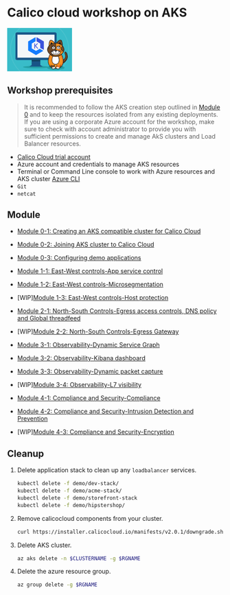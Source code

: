 # Calico cloud workshop on AKS

<img src="img/calico.png" alt="Calico on AKS" width="30%"/>


## Workshop prerequisites

>It is recommended to follow the AKS creation step outlined in [Module 0](modules/creating-aks-cluster.md) and to keep the resources isolated from any existing deployments. If you are using a corporate Azure account for the workshop, make sure to check with account administrator to provide you with sufficient permissions to create and manage AkS clusters and Load Balancer resources.

- [Calico Cloud trial account](https://www.calicocloud.io/home)
- Azure account and credentials to manage AKS resources
- Terminal or Command Line console to work with Azure resources and AKS cluster [Azure CLI](https://docs.microsoft.com/en-us/cli/azure/install-azure-cli)
- `Git`
- `netcat`

## Module

- [Module 0-1: Creating an AKS compatible cluster for Calico Cloud](modules/creating-aks-cluster.md)
- [Module 0-2: Joining AKS cluster to Calico Cloud](modules/joining-aks-to-calico-cloud.md)
- [Module 0-3: Configuring demo applications](modules/configuring-demo-apps.md)

- [Module 1-1: East-West controls-App service control](modules/app-service-control.md)
- [Module 1-2: East-West controls-Microsegmentation](modules/microsegmentation.md)
- [WIP][Module 1-3: East-West controls-Host protection](modules/host-protection.md)

- [Module 2-1: North-South Controls-Egress access controls, DNS policy and Global threadfeed ](modules/egress-access-controls.md)
- [WIP][Module 2-2: North-South Controls-Egress Gateway](modules/egress-gateway.md) 

- [Module 3-1: Observability-Dynamic Service Graph](modules/dynamic-service-graph.md)
- [Module 3-2: Observability-Kibana dashboard](modules/kibana-dashboard.md)
- [Module 3-3: Observability-Dynamic packet capture](modules/dynamic-packet-capture.md) 
- [WIP][Module 3-4: Observability-L7 visibility](modules/enable-l7-visibility.md) 

- [Module 4-1: Compliance and Security-Compliance](modules/compliance-reports.md) 
- [Module 4-2: Compliance and Security-Intrusion Detection and Prevention](modules/intrusion-detection-protection.md) 
- [WIP][Module 4-3: Compliance and Security-Encryption](modules/encryption.md) 


## Cleanup

1. Delete application stack to clean up any `loadbalancer` services.

    ```bash
    kubectl delete -f demo/dev-stack/
    kubectl delete -f demo/acme-stack/
    kubectl delete -f demo/storefront-stack
    kubectl delete -f demo/hipstershop/
    ```

2. Remove calicocloud components from your cluster.
    ```bash
   curl https://installer.calicocloud.io/manifests/v2.0.1/downgrade.sh | bash  
   ```    

3. Delete AKS cluster.

    ```bash
    az aks delete -n $CLUSTERNAME -g $RGNAME
    ```

4. Delete the azure resource group. 

    ```bash
    az group delete -g $RGNAME
    ```


